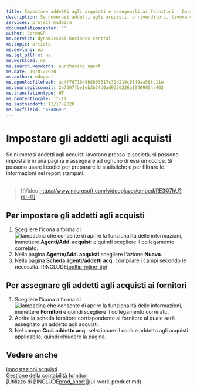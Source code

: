 ```yaml
---
title: Impostare addetti agli acquisti e assegnarli ai fornitori | Documenti Microsoft
description: Se numerosi addetti agli acquisti, o rivenditori, lavorano presso la società, è possibile organizzarli per analisi statistiche.
services: project-madeira
documentationcenter: ''
author: SorenGP
ms.service: dynamics365-business-central
ms.topic: article
ms.devlang: na
ms.tgt_pltfrm: na
ms.workload: na
ms.search.keywords: purchasing agent
ms.date: 10/01/2020
ms.author: edupont
ms.openlocfilehash: ac4f7d716d9b8603617c32d219c8149aa58fc11e
ms.sourcegitcommit: 2e7307fbe1eb3b34d0ad9356226a19409054a402
ms.translationtype: HT
ms.contentlocale: it-IT
ms.lasthandoff: 12/17/2020
ms.locfileid: "4748695"
---
```

# <a name="set-up-purchasers"></a>Impostare gli addetti agli acquisti
Se numerosi addetti agli acquisti lavorano presso la società, si possono impostare in una pagina e assegnare ad ognuno di essi un codice. Si possono usare i codici per preparare le statistiche e per filtrare le informazioni nei report stampati.<br><br>  

> [!Video https://www.microsoft.com/videoplayer/embed/RE3Q7hU?rel=0]

## <a name="to-set-up-purchasers"></a>Per impostare gli addetti agli acquisti
1. Scegliere l'icona a forma di ![lampadina che consente di aprire la funzionalità delle informazioni](media/ui-search/search_small.png "Informazioni sull'operazione che si desidera eseguire"), immettere **Agenti/Add. acquisti** e quindi scegliere il collegamento correlato.
2. Nella pagina **Agente/Add. acquisti** scegliere l'azione **Nuovo**.
3. Nella pagina **Scheda agenti/addetti acq.** compilare i campi secondo le necessità. [!INCLUDE[tooltip-inline-tip](includes/tooltip-inline-tip_md.md)]

## <a name="to-assign-purchasers-to-vendors"></a>Per assegnare gli addetti agli acquisti ai fornitori
1. Scegliere l'icona a forma di ![lampadina che consente di aprire la funzionalità delle informazioni](media/ui-search/search_small.png "Informazioni sull'operazione che si desidera eseguire"), immettere **Fornitori** e quindi scegliere il collegamento correlato.
2. Aprire la scheda fornitore corrispondente al fornitore al quale sarà assegnato un addetto agli acquisti.
3. Nel campo **Cod. addetto acq.** selezionare il codice addetto agli acquisti applicabile, quindi chiudere la pagina.

## <a name="see-also"></a>Vedere anche
[Impostazioni acquisti](purchasing-setup-purchasing.md)  
[Gestione della contabilità fornitori](payables-manage-payables.md)  
[Utilizzo di [!INCLUDE[prod_short](includes/prod_short.md)]](ui-work-product.md)
